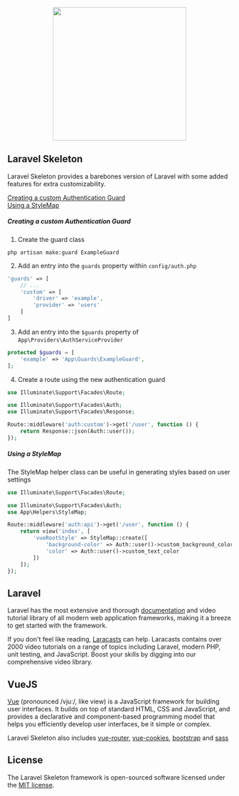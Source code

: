 <p align="center"><a href="https://laravel.com" target="_blank"><img src="https://user-images.githubusercontent.com/30080152/168447278-1a2ac5dd-3bb5-4f5c-ad44-1749bc388fb4.svg" width="300"></a></p>

## Laravel Skeleton

Laravel Skeleton provides a barebones version of Laravel with some added features for extra customizability.

[Creating a custom Authentication Guard](#creating-a-custom-authentication-guard)  
[Using a StyleMap](#using-a-stylemap)  


##### Creating a custom Authentication Guard
1. Create the guard class
```
php artisan make:guard ExampleGuard
```
2. Add an entry into the `guards` property within `config/auth.php`
```php
'guards' => [
    // ...
    'custom' => [
        'driver' => 'example',
        'provider' => 'users'
    ]
]
```
3. Add an entry into the `$guards` property of `App\Providers\AuthServiceProvider`
```php
protected $guards = [
    'example' => 'App\Guards\ExampleGuard',
];
```
4. Create a route using the new authentication guard
```php
use Illuminate\Support\Facades\Route;

use Illuminate\Support\Facades\Auth;
use Illuminate\Support\Facades\Response;

Route::middleware('auth:custom')->get('/user', function () {
    return Response::json(Auth::user());
});
```

##### Using a StyleMap

The StyleMap helper class can be useful in generating styles based on user settings

```php
use Illuminate\Support\Facades\Route;

use Illuminate\Support\Facades\Auth;
use App\Helpers\StyleMap;

Route::middleware('auth:api')->get('/user', function () {
    return view('index', [
        'vueRootStyle' => StyleMap::create([
            'background-color' => Auth::user()->custom_background_color,
            'color' => Auth::user()->custom_text_color
        ])
    ]);
});
```
## Laravel

Laravel has the most extensive and thorough [documentation]() and video tutorial library of all modern web application frameworks, making it a breeze to get started with the framework.

If you don't feel like reading, [Laracasts](https://laracasts.com) can help. Laracasts contains over 2000 video tutorials on a range of topics including Laravel, modern PHP, unit testing, and JavaScript. Boost your skills by digging into our comprehensive video library.

## VueJS

[Vue](https://vuejs.org/guide/introduction.html) (pronounced /vjuː/, like view) is a JavaScript framework for building user interfaces. It builds on top of standard HTML, CSS and JavaScript, and provides a declarative and component-based programming model that helps you efficiently develop user interfaces, be it simple or complex.

Laravel Skeleton also includes [vue-router](https://router.vuejs.org/), [vue-cookies](https://www.npmjs.com/package/vue-cookies), [bootstrap](https://getbootstrap.com/) and [sass](https://sass-lang.com/)

## License

The Laravel Skeleton framework is open-sourced software licensed under the [MIT license](https://opensource.org/licenses/MIT).
